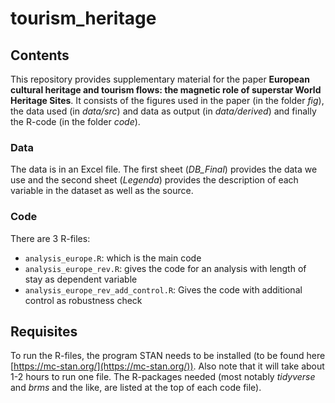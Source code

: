 # tourism_heritage

## Contents

This repository provides supplementary material for the paper **European cultural heritage and tourism flows: the magnetic role of superstar World Heritage Sites**. It consists of the figures used in the paper (in the folder *fig*), the data used (in *data/src*) and data as output (in *data/derived*) and finally the R-code (in the folder *code*). 

### Data

The data is in an Excel file. The first sheet (*DB_Final*) provides the data we use and the second sheet (*Legenda*) provides the description of each variable in the dataset as well as the source.

### Code

There are 3 R-files:

- `analysis_europe.R`: which is the main code
- `analysis_europe_rev.R`: gives the code for an analysis with length of stay as dependent variable
- `analysis_europe_rev_add_control.R`: Gives the code with additional control as robustness check

## Requisites

To run the R-files, the program STAN needs to be installed (to be found here [https://mc-stan.org/](https://mc-stan.org/)). Also note that it will take about 1-2 hours to run one file. The R-packages needed (most notably *tidyverse* and *brms* and the like, are listed at the top of each code file).
